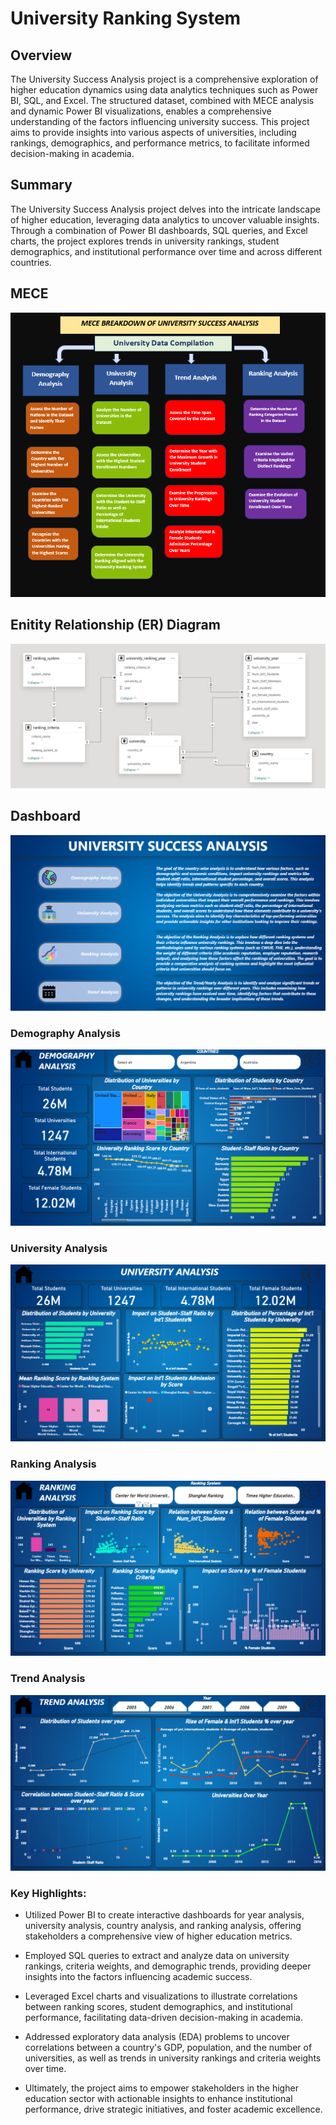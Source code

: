 # University Ranking System

## Overview
The University Success Analysis project is a comprehensive exploration of higher education dynamics using data analytics techniques such as Power BI, SQL, and Excel. The structured dataset, combined with MECE analysis and dynamic Power BI visualizations, enables a comprehensive understanding of the factors influencing university success. This project aims to provide insights into various aspects of universities, including rankings, demographics, and performance metrics, to facilitate informed decision-making in academia.

## Summary
The University Success Analysis project delves into the intricate landscape of higher education, leveraging data analytics to uncover valuable insights. Through a combination of Power BI dashboards, SQL queries, and Excel charts, the project explores trends in university rankings, student demographics, and institutional performance over time and across different countries.

## MECE
![image](https://github.com/Manav-Mishra-DA/University-Success-Analysis/blob/main/Assets/MECE.png)

## Enitity Relationship (ER) Diagram
![image](https://github.com/Manav-Mishra-DA/University-Success-Analysis/blob/main/Assets/Data%20Model.png)

## Dashboard
![image](https://github.com/Manav-Mishra-DA/University-Success-Analysis/blob/main/Assets/Index.png)

### Demography Analysis
![image](https://github.com/Manav-Mishra-DA/University-Success-Analysis/blob/main/Assets/Demography%20Analysis.png)

### University Analysis
![image](https://github.com/Manav-Mishra-DA/University-Success-Analysis/blob/main/Assets/University%20Analysis.png)

### Ranking Analysis
![image](https://github.com/Manav-Mishra-DA/University-Success-Analysis/blob/main/Assets/Ranking%20Analysis.png)

### Trend Analysis
![image](https://github.com/Manav-Mishra-DA/University-Success-Analysis/blob/main/Assets/Trend%20Analysis.png)

### Key Highlights:
+ Utilized Power BI to create interactive dashboards for year analysis, university analysis, country analysis, and ranking analysis, offering stakeholders a comprehensive view of higher education metrics.
  
+ Employed SQL queries to extract and analyze data on university rankings, criteria weights, and demographic trends, providing deeper insights into the factors influencing academic success.
  
+ Leveraged Excel charts and visualizations to illustrate correlations between ranking scores, student demographics, and institutional performance, facilitating data-driven decision-making in academia.
  
+ Addressed exploratory data analysis (EDA) problems to uncover correlations between a country's GDP, population, and the number of universities, as well as trends in university rankings and criteria weights over time.
  
+ Ultimately, the project aims to empower stakeholders in the higher education sector with actionable insights to enhance institutional performance, drive strategic initiatives, and foster academic excellence.
